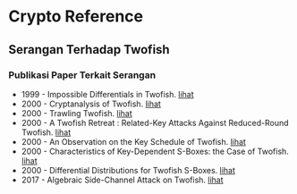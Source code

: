 # Crypto Reference

## Serangan Terhadap Twofish

### Publikasi Paper Terkait Serangan

* 1999 - Impossible Differentials in Twofish. [lihat](1999.ferguson.pdf)
* 2000 - Cryptanalysis of Twofish. [lihat](2000.moriai_yin.pdf)
* 2000 - Trawling Twofish. [lihat](2000.knudsen.pdf)
* 2000 - A Twofish Retreat : Related-Key Attacks Against Reduced-Round Twofish. [lihat](2000.ferguson_kelsey_schneier_whiting.pdf)
* 2000 - An Observation on the Key Schedule of Twofish. [lihat](2000.mirza_holloway.pdf)
* 2000 - Characteristics of Key-Dependent S-Boxes: the Case of Twofish. [lihat](2000.macchetti.pdf)
* 2000 - Differential Distributions for Twofish S-Boxes. [lihat](2000.murphy.pdf)
* 2017 - Algebraic Side-Channel Attack on Twofish. [lihat](2017.ma_chandy_shi.pdf)